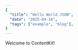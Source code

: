 ```yaml
---
{
  "title": "Hello World JSON",
  "date": "2025-04-16",
  "tags": ["example", "blog"],
}
---
```


Welcome to ContentKit!
